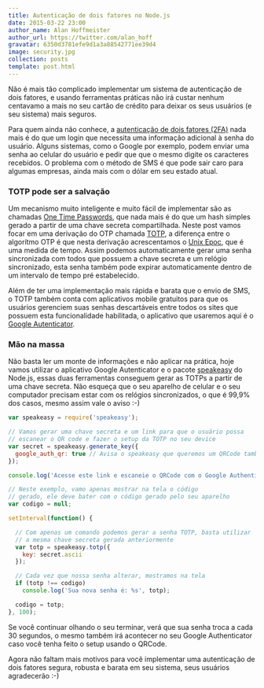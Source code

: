 ```yaml
---
title: Autenticação de dois fatores no Node.js
date: 2015-03-22 23:00
author_name: Alan Hoffmeister
author_url: https://twitter.com/alan_hoff
gravatar: 6350d3781efe9d1a3a88542771ee39d4
image: security.jpg
collection: posts
template: post.html
---
```


Não é mais tão complicado implementar um sistema de autenticação de dois 
fatores, e usando ferramentas práticas não irá custar nenhum centavamo a mais no
seu cartão de crédito para deixar os seus usuários (e seu sistema) mais seguros.
<!--more-->

Para quem ainda não conhece, a [autenticação de dois fatores (2FA)][0] nada mais
é do que um login que necessita uma informação adicional à senha do usuário.
Alguns sistemas, como o Google por exemplo, podem enviar uma senha ao celular
do usuário e pedir que que o mesmo digite os caracteres recebidos. O problema
com o método de SMS é que pode sair caro para algumas empresas, ainda mais com
o dólar em seu estado atual.

### TOTP pode ser a salvação

Um mecanismo muito inteligente e muito fácil de implementar são as chamadas
[One Time Passwords][1], que nada mais é do que um hash simples gerado a
partir de uma chave secreta compartilhada. Neste post vamos focar em uma
derivação do OTP chamada [TOTP][2], a diferença entre o algorítmo OTP é que
nesta derivação acrescentamos o [Unix Epoc][3], que é uma medida de tempo. 
Assim podemos automaticamente gerar uma senha sincronizada com todos que possuem 
a chave secreta e um relógio sincronizado, esta senha também pode expirar 
automaticamente dentro de um intervalo de tempo pré estabelecido.

Além de ter uma implementação mais rápida e barata que o envio de SMS, o TOTP
também conta com aplicativos mobile gratuitos para que os usuários gerenciem
suas senhas descartáveis entre todos os sites que possuem esta funcionalidade
habilitada, o aplicativo que usaremos aqui é o [Google Autenticator][4].

### Mão na massa

Não basta ler um monte de informações e não aplicar na prática, hoje vamos
utilizar o aplicativo Google Autenticator e o pacote [speakeasy][5] do Node.js,
essas duas ferramentas conseguem gerar as TOTPs a partir de uma chave secreta.
Não esqueça que o seu aparelho de celular e o seu computador precisam estar 
com os relógios sincronizados, o que é 99,9% dos casos, mesmo assim vale o
aviso :-)

```javascript
var speakeasy = require('speakeasy');

// Vamos gerar uma chave secreta e um link para que o usuário possa
// escanear o QR code e fazer o setup da TOTP no seu device
var secret = speakeasy.generate_key({
  google_auth_qr: true // Avisa o speakeasy que queremos um QRCode também
});

console.log('Acesse este link e escaneie o QRCode com o Google Authenticator:\n%s', secret.google_auth_qr);

// Neste exemplo, vamo apenas mostrar na tela o código
// gerado, ele deve bater com o código gerado pelo seu aparelho
var codigo = null;

setInterval(function() {

  // Com apenas um comando podemos gerar a senha TOTP, basta utilizar
  // a mesma chave secreta gerada anteriormente
  var totp = speakeasy.totp({
    key: secret.ascii
  });

  // Cada vez que nossa senha alterar, mostramos na tela
  if (totp !== codigo)
    console.log('Sua nova senha é: %s', totp);

  codigo = totp;
}, 100);
```

Se você continuar olhando o seu terminar, verá que sua senha troca a cada 30
segundos, o mesmo também irá acontecer no seu Google Authenticator caso você
tenha feito o setup usando o QRCode.

Agora não faltam mais motivos para você implementar uma autenticação de dois
fatores segura, robusta e barata em seu sistema, seus usuários agradecerão :-)

[0]: https://en.wikipedia.org/wiki/Two_factor_authentication
[1]: https://pt.wikipedia.org/wiki/Senha_descart%C3%A1vel
[2]: https://en.wikipedia.org/wiki/Time-based_One-time_Password_Algorithm
[3]: https://pt.wikipedia.org/wiki/Era_Unix
[4]: https://support.google.com/accounts/answer/1066447?hl=pt-BR
[5]: https://github.com/markbao/speakeasy
